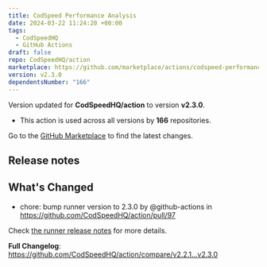 ```yaml
---
title: CodSpeed Performance Analysis
date: 2024-03-22 11:24:20 +00:00
tags:
  - CodSpeedHQ
  - GitHub Actions
draft: false
repo: CodSpeedHQ/action
marketplace: https://github.com/marketplace/actions/codspeed-performance-analysis
version: v2.3.0
dependentsNumber: "166"
---
```



Version updated for **CodSpeedHQ/action** to version **v2.3.0**.
- This action is used across all versions by **166** repositories.

Go to the [GitHub Marketplace](https://github.com/marketplace/actions/codspeed-performance-analysis) to find the latest changes.

## Release notes

## What's Changed
* chore: bump runner version to 2.3.0 by @github-actions in https://github.com/CodSpeedHQ/action/pull/97

Check [the runner release notes](https://github.com/CodSpeedHQ/runner/releases/tag/v2.3.0) for more details.

**Full Changelog**: https://github.com/CodSpeedHQ/action/compare/v2.2.1...v2.3.0
